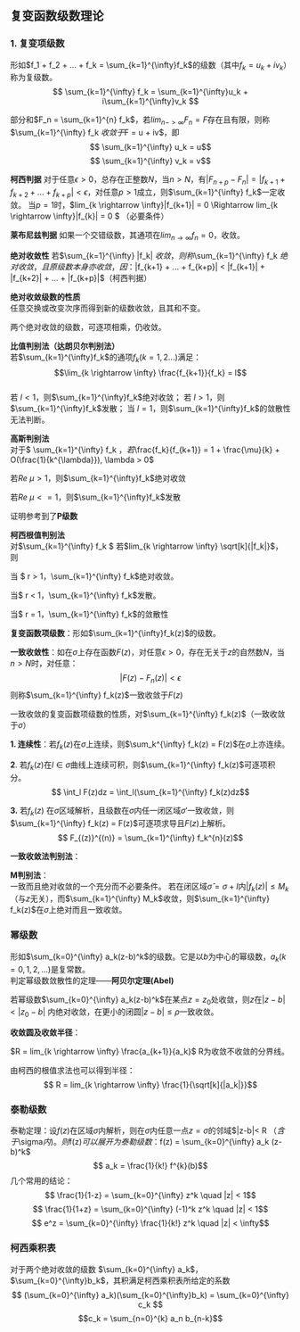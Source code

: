 ## 复变函数级数理论
### 1. 复变项级数
形如$f_1 + f_2 + ... + f_k = \sum_{k=1}^{\infty}f_k$的级数（其中$f_k = u_k + iv_k$）称为复级数。
$$ \sum_{k=1}^{\infty} f_k = \sum_{k=1}^{\infty}u_k + i\sum_{k=1}^{\infty}v_k $$

部分和$F_n = \sum_{k=1}^{n} f_k$，若$lim_{n->\infty}F_n = F$存在且有限，则称$\sum_{k=1}^{\infty} f_k $收敛于$F = u + iv$，即 
$$ \sum_{k=1}^{\infty} u_k = u$$
$$ \sum_{k=1}^{\infty} v_k = v$$

**柯西判据**
对于任意$\epsilon > 0$，总存在正整数$N$，当$n > N$，有$|F_{n+p} - F_n| = |f_{k+1} + f_{k+2} + ... + f_{k+p}| < \epsilon$，对任意$p>1$成立，则$\sum_{k=1}^{\infty} f_k$一定收敛。
当$p=1$时，$lim_{k \rightarrow \infty}|f_{k+1}| = 0 \Rightarrow lim_{k \rightarrow \infty}|f_{k}| = 0 $ （必要条件）

**莱布尼兹判据**
如果一个交错级数，其通项在$lim_{n\rightarrow \infty}f_n = 0$，收敛。

**绝对收敛性**
若$\sum_{k=1}^{\infty} |f_k| $收敛，则称$\sum_{k=1}^{\infty} f_k $绝对收敛，且原级数本身亦收敛，因：$|f_{k+1} + ... + f_{k+p}| < |f_{k+1}| + |f_{k+2}| + ... + |f_{k+p}|$（柯西判据）

**绝对收敛级数的性质**  
任意交换或改变次序而得到新的级数收敛，且其和不变。  

两个绝对收敛的级数，可逐项相乘，仍收敛。  

**比值判别法（达朗贝尔判别法）**  
若$\sum_{k=1}^{\infty}f_k$的通项$f_k(k=1,2...)$满足：$$\lim_{k \rightarrow \infty} \frac{f_{k+1}}{f_k} = l$$  
若 $l < 1$，则$\sum_{k=1}^{\infty}f_k$绝对收敛； 若 $l > 1$，则$\sum_{k=1}^{\infty}f_k$发散； 当 $l = 1$，则$\sum_{k=1}^{\infty}f_k$的敛散性无法判断。

**高斯判别法**  
对于$ \sum_{k=1}^{\infty} f_k $，若$\frac{f_k}{f_{k+1}} = 1 + \frac{\mu}{k} + O(\frac{1}{k^{\lambda}}), \lambda > 0$

若$Re\ \mu > 1$，则$\sum_{k=1}^{\infty}f_k$绝对收敛

若$Re\ \mu <= 1$，则$\sum_{k=1}^{\infty}f_k$发散

证明参考到了**P级数**

**柯西根值判别法**  
对$\sum_{k=1}^{\infty} f_k $ 若$lim_{k \rightarrow \infty} \sqrt[k]{|f_k|}$，则

当 $ r > 1$，$\sum_{k=1}^{\infty} f_k$绝对收敛。

当$ r < 1$，$\sum_{k=1}^{\infty} f_k$发散。

当$ r = 1$，$\sum_{k=1}^{\infty} f_k$的敛散性

**复变函数项级数**：形如$\sum_{k=1}^{\infty}f_k(z)$的级数。    

**一致收敛性**：如在$\sigma$上存在函数$F(z)$，对任意$\epsilon > 0$，存在无关于$z$的自然数$N$，当$n > N$时，对任意：$$ |F(z) - F_n(z)| < \epsilon$$
则称$\sum_{k=1}^{\infty} f_k(z)$一致收敛于$F(z)$

一致收敛的复变函数项级数的性质，对$\sum_{k=1}^{\infty} f_k(z)$（一致收敛于$\sigma$）

**1. 连续性**：若$f_k(z)$在$\sigma$上连续，则$\sum_k^{\infty} f_k(z) = F(z)$在$\sigma$上亦连续。

**2**. 若$f_k(z)$在$l \in \sigma$曲线上连续可积，则$\sum_{k=1}^{\infty} f_k(z)$可逐项积分。$$ \int_l F(z)dz = \int_l(\sum_{k=1}^{\infty} f_k(z)dz$$

**3.** 若$f_k(z)$ 在$\sigma$区域解析，且级数在$\sigma$内任一闭区域$\sigma'$一致收敛，则$\sum_{k=1}^{\infty} f_k(z) = F(z)$可逐项求导且$F(z)$上解析。$$ F_{(z)}^{(n)} = \sum_{k=1}^{\infty} f_k^{n}(z)$$

**一致收敛法判别法**：

**M判别法**：   
一致而且绝对收敛的一个充分而不必要条件。
若在闭区域$\hat{\sigma} = \sigma + l$内$|f_k(z)| \leq M_k$（与$z$无关），而$\sum_{k=1}^{\infty} M_k$收敛，则$\sum_{k=1}^{\infty} f_k(z)$在$\sigma$上绝对而且一致收敛。

### 幂级数
形如$\sum_{k=0}^{\infty} a_k(z-b)^k$的级数。它是以$b$为中心的幂级数，$a_k(k=0, 1, 2, ...)$是复常数。  
判定幂级数敛散性的定理——**阿贝尔定理(Abel)**

若幂级数$\sum_{k=0}^{\infty} a_k(z-b)^k$在某点$z=z_0$处收敛，则$z$在$|z-b| < |z_0 - b|$ 内绝对收敛，在更小的闭圆$|z-b| \leq \rho$一致收敛。

**收敛圆及收敛半径**：

$R = lim_{k \rightarrow \infty} \frac{a_{k+1}}{a_k}$ R为收敛不收敛的分界线。

由柯西的根值求法也可以得到半径：
$$ R = lim_{k \rightarrow \infty} \frac{1}{\sqrt[k]{|a_k|}}$$

### 泰勒级数
泰勒定理：设$f(z)$在区域$\sigma$内解析，则在$\sigma$内任意一点$z=\sigma$的邻域$|z-b|< R $（含于$\sigma$内)。则$f(z)$可以展开为泰勒级数：$f(z) = \sum_{k=0}^{\infty} a_k (z-b)^k$
$$ a_k = \frac{1}{k!} f^{k}(b)$$
几个常用的结论：
$$ \frac{1}{1-z} = \sum_{k=0}^{\infty} z^k \quad |z| < 1$$
$$ \frac{1}{1+z} = \sum_{k=0}^{\infty} (-1)^k z^k \quad |z| < 1$$
$$ e^z = \sum_{k=0}^{\infty} \frac{1}{k!} z^k \quad |z| < \infty$$

### 柯西乘积表
对于两个绝对收敛的级数 $\sum_{k=0}^{\infty} a_k$，$\sum_{k=0}^{\infty}b_k$，其积满足柯西乘积表所给定的系数
$$ (\sum_{k=0}^{\infty} a_k)(\sum_{k=0}^{\infty}b_k) = \sum_{k=0}^{\infty} c_k $$
$$c_k = \sum_{n=0}^{k} a_n b_{n-k}$$









